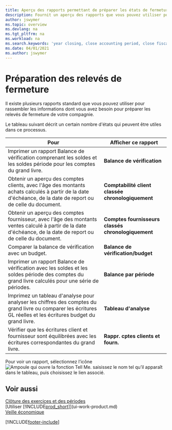 ```yaml
---
title: Aperçu des rapports permettant de préparer les états de fermeture | Microsoft Docs
description: Fournit un aperçu des rapports que vous pouvez utiliser pour rassembler des informations pour préparer les états de fermeture de votre compagnie à la fin de l'exercice financier.
author: jswymer
ms.topic: overview
ms.devlang: na
ms.tgt_pltfrm: na
ms.workload: na
ms.search.keywords: 'year closing, close accounting period, close fiscal year, aging, creditor payments, vendor payments, assets, liabilities, equity, analysis, reporting, financial report, business intelligence, BI, Power Bi, KPI'
ms.date: 04/01/2021
ms.author: jswymer
---
```

# <a name="preparing-closing-statements" />Préparation des relevés de fermeture
Il existe plusieurs rapports standard que vous pouvez utiliser pour rassembler les informations dont vous avez besoin pour préparer les relevés de fermeture de votre compagnie.

Le tableau suivant décrit un certain nombre d'états qui peuvent être utiles dans ce processus.  

| Pour | Afficher ce rapport |
| --- | --- |
| Imprimer un rapport Balance de vérification comprenant les soldes et les soldes période pour les comptes du grand livre. |**Balance de vérification** |
| Obtenir un aperçu des comptes clients, avec l'âge des montants achats calculés à partir de la date d'échéance, de la date de report ou de celle du document. |**Comptabilité client classée chronologiquement** |
| Obtenir un aperçu des comptes fournisseur, avec l'âge des montants ventes calculé à partir de la date d'échéance, de la date de report ou de celle du document. |**Comptes fournisseurs classés chronologiquement** |
| Comparer la balance de vérification avec un budget. |**Balance de vérification/budget** |
| Imprimer un rapport Balance de vérification avec les soldes et les soldes période des comptes du grand livre calculés pour une série de périodes. |**Balance par période** |
| Imprimez un tableau d'analyse pour analyser les chiffres des comptes du grand livre ou comparer les écritures GL réelles et les écritures budget du grand livre. |**Tableau d'analyse** |
| Vérifier que les écritures client et fournisseur sont équilibrées avec les écritures correspondantes du grand livre. |**Rappr. cptes clients et fourn.** |

Pour voir un rapport, sélectionnez l’icône ![Ampoule qui ouvre la fonction Tell Me.](media/ui-search/search_small.png "Dites-moi ce que vous voulez faire") saisissez le nom tel qu’il apparaît dans le tableau, puis choisissez le lien associé.

## <a name="see-also" />Voir aussi
[Clôture des exercices et des périodes](year-close-years-periods.md)  
[Utiliser [!INCLUDE[prod_short](includes/prod_short.md)]](ui-work-product.md)  
[Veille économique](bi.md)


[!INCLUDE[footer-include](includes/footer-banner.md)]
